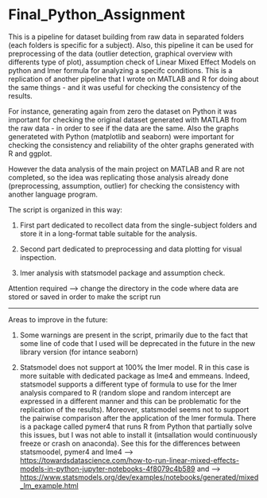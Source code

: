 # Final_Python_Assignment

This is a pipeline for dataset building from raw data in separated folders (each folders is specific for a subject). Also, this pipeline it can be used for preprocessing of the data
(outlier detection, graphical overview with differents type of plot), assumption check of Linear Mixed Effect Models on python and lmer formula for analyzing a specifc conditions.
This is a replication of another pipeline that I wrote on MATLAB and R for doing about the same things - and it was useful for checking the consistency of the results.

For instance, generating again from zero the dataset on Python it was important for checking the original dataset generated with MATLAB from the raw data - in order to see 
if the data are the same. Also the graphs generateted with Python (matplotlib and seaborn) were important for checking the consistency and reliability of the 
ohter graphs generated with R and ggplot.

However the data analysis of the main project on MATLAB and R are not completed, so the idea was replicating those analysis already done (preprocessing, assumption, outlier) 
for checking the consistency with another language program.


The script is organized in this way:

1) First part dedicated to recollect data from the single-subject folders and store it in a long-format table suitable for the analysis. 

2) Second part dedicated to preprocessing and data plotting for visual inspection.

3) lmer analysis with statsmodel package and assumption check.


Attention required --> change the directory in the code where data are stored or saved in order to make the script run
__________

Areas to improve in the future:

1) Some warnings are present in the script, primarily due to the fact that some line of code that I used will be deprecated in the future in the new library version (for intance seaborn)

2) Statsmodel does not support at 100% the lmer model. R in this case is more suitable with dedicated package as lme4 and emmeans. Indeed, statsmodel supports a different type of
	formula to use for the lmer analysis compared to R (random slope and random intercept are expressed in a different manner and this can be problematic for the replication
	of the results). Moreover, statsmodel seems not to support the pairwise comparison after the application of the lmer formula. 
	There is a package called pymer4 that runs R from Python that partially solve this issues, but I was not able to install it (intsallation would continuously freeze or crash on 
	anaconda). See this for the differences between statsmoodel, pymer4 and lme4 --> https://towardsdatascience.com/how-to-run-linear-mixed-effects-models-in-python-jupyter-notebooks-4f8079c4b589
	and --> https://www.statsmodels.org/dev/examples/notebooks/generated/mixed_lm_example.html

